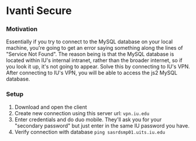 # Ivanti Secure

### Motivation
Essentially if you try to connect to the MySQL database on your local machine, you're going to get an error saying something along the lines of "Service Not Found". The reason being is that the MySQL database is located within IU's internal intranet, rather than the broader internet, so if you look it up, it's not going to appear. Solve this by connecting to IU's VPN. After connecting to IU's VPN, you will be able to access the js2 MySQL database. 

### Setup
1. Download and open the client
2. Create new connection using this server url: `vpn.iu.edu`
3. Enter credentials and do duo mobile. They'll ask you for your "secondary password" but just enter in the same IU password you have.
4. Verify connection with database `ping sasrdsmp01.uits.iu.edu`

